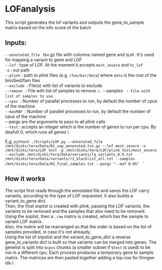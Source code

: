 # LOFanalysis

This script generates the lof variants and outputs the gene_to_sample matrix based on the info score of the batch

## Inputs:
`--annotated_file ` tsv.gz file with columns named gene and `$LOF`. It's used for mapping a variant to gene and LOF\
`--lof` : type of LOF. At the moment it accepts `most_severe` and `hc_lof`\
`-o` : out path\
`--plink` : path to plink files (e.g. `/foo/bar/data`) where `data` is the root of the bim/bed/fam files\
`--exclude `: File(s) with list of variants to exclude\
`--remove ` : File with list of samples to remove`.\
`--samples ` : File with list of samples to use`.\
`--cpus `: Number of parallel processes to run, by default the number of cpus of the machine\
`--maxMAF `: Number of parallel processes to run, by default the number of cpus of the machine\
--pargs are the arguments to pass to all plink calls \
`--test`  : accepts an integer which is the number of genes to run per cpu. By deafult 0, which runs all genes \

E,g, `python3 ./Scripts/LOF.py --annotated_file /mnt/disks/tera/Data/R2_vep_annotated.tsv.gz --lof most_severe -o /mnt/disks/tera/LOF_test -p /mnt/disks/tera/LOF/plink_test/most_severe --exclude /mnt/disks/tera/Data/variants/lq_variants_0.9.txt /mnt/disks/tera/Data/variants/r2_blacklist_all.txt --samples /mnt/disks/tera/Data/R2_final_samples.txt --pargs "--maf 0.05" `
`
## How it works

The script first reads through the annotated file and saves the LOF carry variants, according to the type of LOF requested. It also builds a variant_to_gene dict.\
Then, the final snplist is created with plink, passing the LOF variants, the variants to be removed and the samples that also need to be removed.\
Using the snplist, then a `.raw` matrix is created, which has the sample to variant LOF matrix.\
Also, the matrix will be rearranged so that the order is based on the list of samples provided, in case it's not alreaydy.\
Using the list of snpslist and the variant_to_gene_dict a reverse gene_to_variants dict is built so that variants can be merged into genes. The genelist is split into `$cpus` chunks (a smaller subset if `$test` is used) to be run in a different cpu. Each process produces a temporary gene to sample matrix. The matrices are then pasted together adding a top row for finngen ids.\




